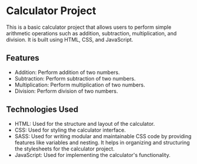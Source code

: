 # Calculator Project

This is a basic calculator project that allows users to perform simple arithmetic operations such as addition, subtraction, multiplication, and division. It is built using HTML, CSS, and JavaScript.

## Features

- Addition: Perform addition of two numbers.
- Subtraction: Perform subtraction of two numbers.
- Multiplication: Perform multiplication of two numbers.
- Division: Perform division of two numbers.

## Technologies Used

- HTML: Used for the structure and layout of the calculator.
- CSS: Used for styling the calculator interface.
- SASS: Used for writing modular and maintainable CSS code by providing features like variables and nesting. It helps in organizing and structuring the stylesheets for the calculator project.
- JavaScript: Used for implementing the calculator's functionality.